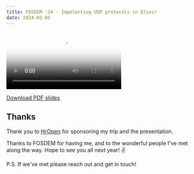 ```yaml
---
title: FOSDEM '24 - Impelenting UDP protocols in Elixir
date: 2024-02-05
---
```


<video controls poster="/talks/fosdem_24_slides.png">

<source src="https://dl.0x7f.dev/fosdem24.mp4" type="video/mp4">
Your browser does not support the video tag.
</video>

[Download PDF slides](/talks/fosdem_24_slides.pdf)

## Thanks

Thank you to [HrOpen](https://www.open.hr/) for sponsoring my trip and the presentation.

Thanks to FOSDEM for having me, and to the wonderful people I've met along the way. Hope to see you all next year! ✌️

P.S. If we've met please reach out and get in touch!
